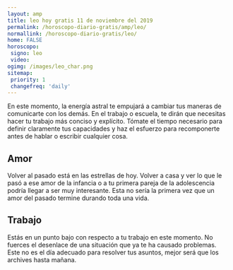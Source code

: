 ```yaml
---
layout: amp
title: leo hoy gratis 11 de noviembre del 2019 
permalink: /horoscopo-diario-gratis/amp/leo/
normallink: /horoscopo-diario-gratis/leo/
home: FALSE
horoscopo:
 signo: leo
 video:  
ogimg: /images/leo_char.png
sitemap:
 priority: 1
 changefreq: 'daily'
---
```



En este momento, la energía astral te empujará a cambiar tus maneras de comunicarte con los demás. En el trabajo o escuela, te dirán que necesitas hacer tu trabajo más conciso y explícito. Tómate el tiempo necesario para definir claramente tus capacidades y haz el esfuerzo para recomponerte antes de hablar o escribir cualquier cosa.

## Amor

Volver al pasado está en las estrellas de hoy. Volver a casa y ver lo que le pasó a ese amor de la infancia o a tu primera pareja de la adolescencia podría llegar a ser muy interesante. Esta no sería la primera vez que un amor del pasado termine durando toda una vida.

## Trabajo

Estás en un punto bajo con respecto a tu trabajo en este momento. No fuerces el desenlace de una situación que ya te ha causado problemas. Este no es el día adecuado para resolver tus asuntos, mejor será que los archives hasta mañana.